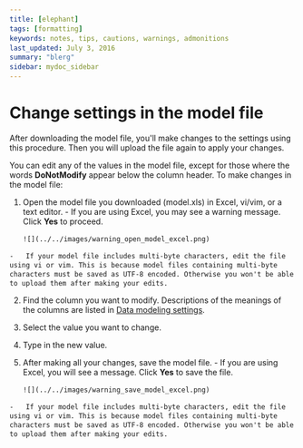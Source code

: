 ```yaml
---
title: [elephant]
tags: [formatting]
keywords: notes, tips, cautions, warnings, admonitions
last_updated: July 3, 2016
summary: "blerg"
sidebar: mydoc_sidebar
---
```

# Change settings in the model file

After downloading the model file, you'll make changes to the settings using this procedure. Then you will upload the file again to apply your changes.

You can edit any of the values in the model file, except for those where the words **DoNotModify** appear below the column header. To make changes in the model file:

1.   Open the model file you downloaded \(model.xls\) in Excel, vi/vim, or a text editor. 
    -   If you are using Excel, you may see a warning message. Click **Yes** to proceed.

         ![](../../images/warning_open_model_excel.png)

    -   If your model file includes multi-byte characters, edit the file using vi or vim. This is because model files containing multi-byte characters must be saved as UTF-8 encoded. Otherwise you won't be able to upload them after making your edits.
2.   Find the column you want to modify. Descriptions of the meanings of the columns are listed in [Data modeling settings](data_modeling_settings.html#). 
3.   Select the value you want to change. 
4.   Type in the new value. 
5.   After making all your changes, save the model file. 
    -   If you are using Excel, you will see a message. Click **Yes** to save the file.

         ![](../../images/warning_save_model_excel.png)

    -   If your model file includes multi-byte characters, edit the file using vi or vim. This is because model files containing multi-byte characters must be saved as UTF-8 encoded. Otherwise you won't be able to upload them after making your edits.


